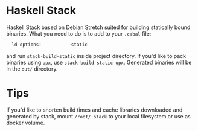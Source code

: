 # Haskell Stack

Haskell Stack based on Debian Stretch suited for building statically bound binaries. What you need to do is to add to your `.cabal` file:

```
  ld-options:          -static
```
and run `stack-build-static` inside project directory. If you'd like to pack binaries using `upx`, use `stack-build-static upx`. Generated binaries will be in the
`out/` directory.

# Tips

If you'd like to shorten build times and cache libraries downloaded and generated by stack, mount `/root/.stack` to your local filesystem or use as docker volume.
